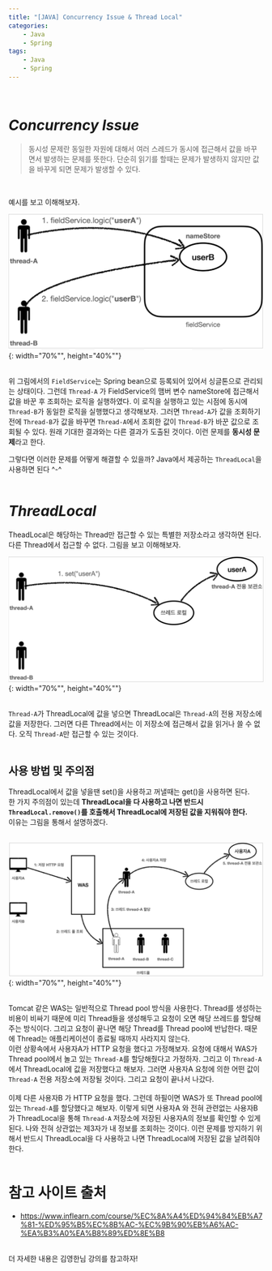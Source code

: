 ```yaml
---
title: "[JAVA] Concurrency Issue & Thread Local"
categories: 
    - Java
    - Spring
tags:
    - Java
    - Spring
---
```


<br>

# *Concurrency Issue*

> 동시성 문제란 동일한 자원에 대해서 여러 스레드가 동시에 접근해서 값을 바꾸면서 발생하는 문제를 뜻한다. 단순히 읽기를 할때는 문제가 발생하지 않지만 값을 바꾸게 되면 문제가 발생할 수 있다.

<br>

예시를 보고 이해해보자.

![img1](/assets/images/30_1.png){: width="70%"", height="40%""} <br><br>

위 그림에서의 `FieldService`는 Spring bean으로 등록되어 있어서 싱글톤으로 관리되는 상태이다. 그런데 `Thread-A` 가 FieldService의 맴버 변수 nameStore에 접근해서 값을 바꾼 후 조회하는 로직을 실행하였다. 이 로직을 실행하고 있는 시점에 동시에 `Thread-B`가 동일한 로직을 실행했다고 생각해보자. 그러면 `Thread-A`가 값을 조회하기 전에 `Thread-B`가 값을 바꾸면 `Thread-A`에서 조회한 값이 `Thread-B`가 바꾼 값으로 조회될 수 있다. 원래 기대한 결과와는 다른 결과가 도출된 것이다. 이런 문제를 **동시성 문제**라고 한다. <br>

그렇다면 이러한 문제를 어떻게 해결할 수 있을까? Java에서 제공하는 `ThreadLocal`을 사용하면 된다 ^-^ <br><br>

# *ThreadLocal*

TheadLocal은 해당하는 Thread만 접근할 수 있는 특별한 저장소라고 생각하면 된다. 다른 Thread에서 접근할 수 없다. 그림을 보고 이해해보자.

![img2](/assets/images/30_2.png){: width="70%"", height="40%""} <br><br>

`Thread-A`가 ThreadLocal에 값을 넣으면 ThreadLocal은 `Thread-A`의 전용 저장소에 값을 저장한다. 그러면 다른 Thread에서는 이 저장소에 접근해서 값을 읽거나 쓸 수 없다. 오직 `Thread-A`만 접근할 수 있는 것이다. <br><br>

## 사용 방법 및 주의점
ThreadLocal에서 값을 넣을땐 set()을 사용하고 꺼낼때는 get()을 사용하면 된다. <br>
한 가지 주의점이 있는데 **ThreadLocal을 다 사용하고 나면 반드시 `ThreadLocal.remove()`를 호출해서 ThreadLocal에 저장된 값을 지워줘야 한다.** <br>
이유는 그림을 통해서 설명하겠다. <br><br>

![img3](/assets/images/30_3.png){: width="70%"", height="40%""} <br><br>

Tomcat 같은 WAS는 일반적으로 Thread pool 방식을 사용한다. Thread를 생성하는 비용이 비싸기 때문에 미리 Thread들을 생성해두고 요청이 오면 해당 쓰레드를 할당해주는 방식이다. 그리고 요청이 끝나면 해당 Thread를 Thread pool에 반납한다. 때문에 Thread는 애플리케이션이 종료될 때까지 사라지지 않는다. <br>
이런 상황속에서 사용자A가 HTTP 요청을 했다고 가정해보자. 요청에 대해서 WAS가 Thread pool에서 놀고 있는 `Thread-A`를 할당해줬다고 가정하자. 그리고 이 `Thread-A`에서 ThreadLocal에 값을 저장했다고 해보자. 그러면 사용자A 요청에 의한 어떤 값이 `Thread-A` 전용 저장소에 저장될 것이다. 그리고 요청이 끝나서 나갔다. <br><br>
이제 다른 사용자B 가 HTTP 요청을 했다. 그런데 하필이면 WAS가 또 Thread pool에 있는 `Thread-A`를 할당했다고 해보자. 이렇게 되면 사용자A 와 전혀 관련없는 사용자B가 ThreadLocal을 통해 `Thread-A` 저장소에 저장된 사용자A의 정보를 확인할 수 있게 된다. 나와 전혀 상관없는 제3자가 내 정보를 조회하는 것이다. 이런 문제를 방지하기 위해서 반드시 ThreadLocal을 다 사용하고 나면 ThreadLocal에 저장된 값을 날려줘야 한다. <br><br>

# 참고 사이트 출처

* https://www.inflearn.com/course/%EC%8A%A4%ED%94%84%EB%A7%81-%ED%95%B5%EC%8B%AC-%EC%9B%90%EB%A6%AC-%EA%B3%A0%EA%B8%89%ED%8E%B8

<br>
더 자세한 내용은 김영한님 강의를 참고하자!